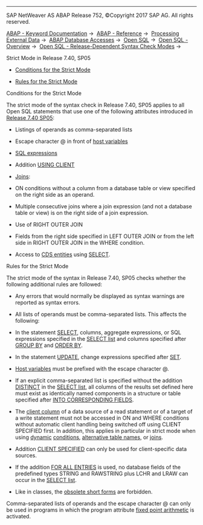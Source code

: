   

* * *

SAP NetWeaver AS ABAP Release 752, ©Copyright 2017 SAP AG. All rights reserved.

[ABAP - Keyword Documentation](https://help.sap.com/doc/abapdocu_752_index_htm/7.52/en-US/abenabap.htm) →  [ABAP - Reference](https://help.sap.com/doc/abapdocu_752_index_htm/7.52/en-US/abenabap_reference.htm) →  [Processing External Data](https://help.sap.com/doc/abapdocu_752_index_htm/7.52/en-US/abenabap_language_external_data.htm) →  [ABAP Database Accesses](https://help.sap.com/doc/abapdocu_752_index_htm/7.52/en-US/abenabap_sql.htm) →  [Open SQL](https://help.sap.com/doc/abapdocu_752_index_htm/7.52/en-US/abenopensql.htm) →  [Open SQL - Overview](https://help.sap.com/doc/abapdocu_752_index_htm/7.52/en-US/abenopen_sql_oview.htm) →  [Open SQL - Release-Dependent Syntax Check Modes](https://help.sap.com/doc/abapdocu_752_index_htm/7.52/en-US/abenopensql_strict_modes.htm) → 

Strict Mode in Release 7.40, SP05

-   [Conditions for the Strict Mode](#@@ITOC@@ABENOPENSQL_STRICT_MODE_740_SP05_1)

-   [Rules for the Strict Mode](#@@ITOC@@ABENOPENSQL_STRICT_MODE_740_SP05_2)

Conditions for the Strict Mode

The strict mode of the syntax check in Release 7.40, SP05 applies to all Open SQL statements that use one of the following attributes introduced in [Release 7.40 SP05](https://help.sap.com/doc/abapdocu_752_index_htm/7.52/en-US/abennews-740_sp05-open_sql.htm):

-   Listings of operands as comma-separated lists

-   Escape character @ in front of [host variables](https://help.sap.com/doc/abapdocu_752_index_htm/7.52/en-US/abenopen_sql_host_variables.htm)

-   [SQL expressions](https://help.sap.com/doc/abapdocu_752_index_htm/7.52/en-US/abapsql_expr.htm)

-   Addition [USING CLIENT](https://help.sap.com/doc/abapdocu_752_index_htm/7.52/en-US/abapselect_client.htm)

-   [Joins](https://help.sap.com/doc/abapdocu_752_index_htm/7.52/en-US/abapselect_join.htm):

-   ON conditions without a column from a database table or view specified on the right side as an operand.

-   Multiple consecutive joins where a join expression (and not a database table or view) is on the right side of a join expression.

-   Use of RIGHT OUTER JOIN

-   Fields from the right side specified in LEFT OUTER JOIN or from the left side in RIGHT OUTER JOIN in the WHERE condition.

-   Access to [CDS entities](https://help.sap.com/doc/abapdocu_752_index_htm/7.52/en-US/abencds_entity_glosry.htm "Glossary Entry") using [SELECT](https://help.sap.com/doc/abapdocu_752_index_htm/7.52/en-US/abapselect.htm).

Rules for the Strict Mode

The strict mode of the syntax in Release 7.40, SP05 checks whether the following additional rules are followed:

-   Any errors that would normally be displayed as syntax warnings are reported as syntax errors.

-   All lists of operands must be comma-separated lists. This affects the following:

-   In the statement [SELECT](https://help.sap.com/doc/abapdocu_752_index_htm/7.52/en-US/abapselect.htm), columns, aggregate expressions, or SQL expressions specified in the [SELECT list](https://help.sap.com/doc/abapdocu_752_index_htm/7.52/en-US/abapselect_list.htm) and columns specified after [GROUP BY](https://help.sap.com/doc/abapdocu_752_index_htm/7.52/en-US/abapgroupby_clause.htm) and [ORDER BY](https://help.sap.com/doc/abapdocu_752_index_htm/7.52/en-US/abaporderby_clause.htm).

-   In the statement [UPDATE](https://help.sap.com/doc/abapdocu_752_index_htm/7.52/en-US/abapupdate.htm), change expressions specified after [SET](https://help.sap.com/doc/abapdocu_752_index_htm/7.52/en-US/abapupdate_source.htm).

-   [Host variables](https://help.sap.com/doc/abapdocu_752_index_htm/7.52/en-US/abenopen_sql_host_variables.htm) must be prefixed with the escape character @.

-   If an explicit comma-separated list is specified without the addition [DISTINCT](https://help.sap.com/doc/abapdocu_752_index_htm/7.52/en-US/abapselect_clause.htm) in the [SELECT list](https://help.sap.com/doc/abapdocu_752_index_htm/7.52/en-US/abapselect_list.htm), all columns of the results set defined here must exist as identically named components in a structure or table specified after [INTO CORRESPONDING FIELDS](https://help.sap.com/doc/abapdocu_752_index_htm/7.52/en-US/abapinto_clause.htm).

-   The [client column](https://help.sap.com/doc/abapdocu_752_index_htm/7.52/en-US/abenclient_column_glosry.htm "Glossary Entry") of a data source of a read statement or of a target of a write statement must not be accessed in ON and WHERE conditions without automatic client handling being switched off using CLIENT SPECIFIED first. In addition, this applies in particular in strict mode when using [dynamic](https://help.sap.com/doc/abapdocu_752_index_htm/7.52/en-US/abenwhere_logexp_dynamic.htm) [conditions](https://help.sap.com/doc/abapdocu_752_index_htm/7.52/en-US/abenwhere_logexp.htm), [alternative table names](https://help.sap.com/doc/abapdocu_752_index_htm/7.52/en-US/abapfrom_clause.htm), or [joins](https://help.sap.com/doc/abapdocu_752_index_htm/7.52/en-US/abapselect_join.htm).

-   Addition [CLIENT SPECIFIED](https://help.sap.com/doc/abapdocu_752_index_htm/7.52/en-US/abapselect_client.htm) can only be used for client-specific data sources.

-   If the addition [FOR ALL ENTRIES](https://help.sap.com/doc/abapdocu_752_index_htm/7.52/en-US/abenwhere_logexp_itab.htm) is used, no database fields of the predefined types STRING and RAWSTRING plus LCHR and LRAW can occur in the [SELECT list](https://help.sap.com/doc/abapdocu_752_index_htm/7.52/en-US/abapselect_list.htm).

-   Like in classes, the [obsolete short forms](https://help.sap.com/doc/abapdocu_752_index_htm/7.52/en-US/abenopen_sql_obsolete.htm) are forbidden.

Comma-separated lists of operands and the escape character @ can only be used in programs in which the program attribute [fixed point arithmetic](https://help.sap.com/doc/abapdocu_752_index_htm/7.52/en-US/abenfixed_point_arithmetic_glosry.htm "Glossary Entry") is activated.